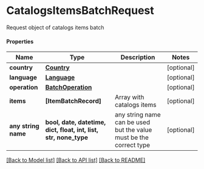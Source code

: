 # CatalogsItemsBatchRequest

Request object of catalogs items batch

#### Properties
Name | Type | Description | Notes
------------ | ------------- | ------------- | -------------
**country** | [**Country**](Country.md) |  | [optional] 
**language** | [**Language**](Language.md) |  | [optional] 
**operation** | [**BatchOperation**](BatchOperation.md) |  | [optional] 
**items** | **[ItemBatchRecord]** | Array with catalogs items | [optional] 
**any string name** | **bool, date, datetime, dict, float, int, list, str, none_type** | any string name can be used but the value must be the correct type | [optional]

[[Back to Model list]](../README.md#documentation-for-models) [[Back to API list]](../README.md#documentation-for-api-endpoints) [[Back to README]](../README.md)


